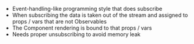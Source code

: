 - Event-handling-like programming style that does subscribe
- When subscribing the data is taken out of the stream and assigned to props / vars that are not Observables
- The Component rendering is bound to that props / vars 
- Needs proper unsubscribing to avoid memory leak